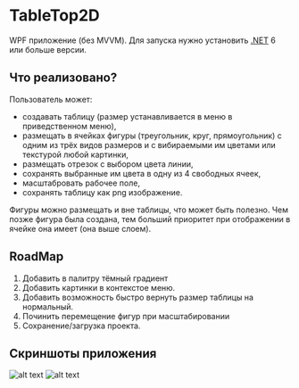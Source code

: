 # TableTop2D

WPF приложение (без MVVM). Для запуска нужно установить [.NET](https://dotnet.microsoft.com/download/dotnet-framework) 6 или больше версии.

## Что реализовано?

Пользователь может: 
* создавать таблицу (размер устанавливается в меню в приведственном меню), 
* размещать в ячейках фигуры (треугольник, круг, прямоугольник) с одним из трёх видов размеров и с вибираемыми им цветами или текстурой любой картинки,
* размещать отрезок с выбором цвета линии,
* сохранять выбранные им цвета в одну из 4 свободных ячеек,
* масштабровать рабочее поле,
* сохранять таблицу как png изображение.

Фигуры можно размещать и вне таблицы, что может быть полезно. Чем позже фигура была создана, тем больший приоритет при отображении в ячейке она имеет (она выше слоем).

## RoadMap

1. Добавить в палитру тёмный градиент
2. Добавить картинки в контекстое меню.
3. Добавить возможность быстро вернуть размер таблицы на нормальный.
4. Починить перемещение фигур при масштабировании
5. Сохранение/загрузка проекта.

## Скриншоты приложения
![alt text](https://media.discordapp.net/attachments/937322251055923240/1006204370372796516/unknown.png?width=690&height=663)
![alt text](https://media.discordapp.net/attachments/937322251055923240/1006204370674782308/unknown.png?width=690&height=663)
